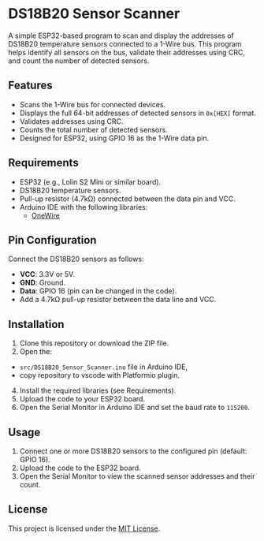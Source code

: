 # DS18B20 Sensor Scanner

A simple ESP32-based program to scan and display the addresses of DS18B20 temperature sensors connected to a 1-Wire bus. This program helps identify all sensors on the bus, validate their addresses using CRC, and count the number of detected sensors.

## Features
- Scans the 1-Wire bus for connected devices.
- Displays the full 64-bit addresses of detected sensors in `0x[HEX]` format.
- Validates addresses using CRC.
- Counts the total number of detected sensors.
- Designed for ESP32, using GPIO 16 as the 1-Wire data pin.

## Requirements
- ESP32 (e.g., Lolin S2 Mini or similar board).
- DS18B20 temperature sensors.
- Pull-up resistor (4.7kΩ) connected between the data pin and VCC.
- Arduino IDE with the following libraries:
  - [OneWire](https://github.com/PaulStoffregen/OneWire)

## Pin Configuration
Connect the DS18B20 sensors as follows:
- **VCC**: 3.3V or 5V.
- **GND**: Ground.
- **Data**: GPIO 16 (pin can be changed in the code).
- Add a 4.7kΩ pull-up resistor between the data line and VCC.

## Installation
1. Clone this repository or download the ZIP file.
2. Open the:
- `src/DS18B20_Sensor_Scanner.ino` file in Arduino IDE,
- copy repository to vscode with Platformio plugin. 
4. Install the required libraries (see Requirements).
5. Upload the code to your ESP32 board.
6. Open the Serial Monitor in Arduino IDE and set the baud rate to `115200`.

## Usage
1. Connect one or more DS18B20 sensors to the configured pin (default: GPIO 16).
2. Upload the code to the ESP32 board.
3. Open the Serial Monitor to view the scanned sensor addresses and their count.

## License
This project is licensed under the [MIT License](LICENSE).
